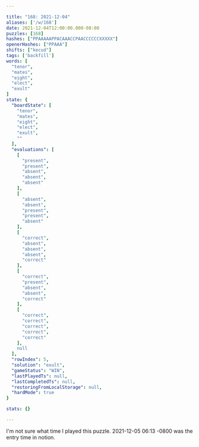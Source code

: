 ```yaml
---

title: "168: 2021-12-04"
aliases: ['/w/168']
date: 2021-12-04T12:00:00.000-08:00
puzzles: [168]
hashes: ["PPAAAAAPPACAAACCPAACCCCCCXXXXX"]
openerHashes: ["PPAAA"]
shifts: ["kecud"]
tags: ['backfill']
words: [
  "tenor",
  "mates",
  "eight",
  "elect",
  "exult"
]
state: {
  "boardState": [
    "tenor",
    "mates",
    "eight",
    "elect",
    "exult",
    ""
  ],
  "evaluations": [
    [
      "present",
      "present",
      "absent",
      "absent",
      "absent"
    ],
    [
      "absent",
      "absent",
      "present",
      "present",
      "absent"
    ],
    [
      "correct",
      "absent",
      "absent",
      "absent",
      "correct"
    ],
    [
      "correct",
      "present",
      "absent",
      "absent",
      "correct"
    ],
    [
      "correct",
      "correct",
      "correct",
      "correct",
      "correct"
    ],
    null
  ],
  "rowIndex": 5,
  "solution": "exult",
  "gameStatus": "WIN",
  "lastPlayedTs": null,
  "lastCompletedTs": null,
  "restoringFromLocalStorage": null,
  "hardMode": true
}

stats: {}

---
```


<!-- more -->

I'm not sure what time I played this puzzle. 2021-12-05 06:13 -0800 was the entry time in notion.
